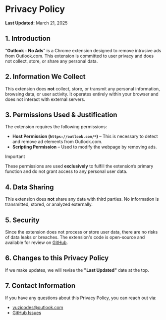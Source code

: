 # Privacy Policy

**Last Updated:** March 21, 2025

## 1. Introduction  
"**Outlook - No Ads**" is a Chrome extension designed to remove intrusive ads from Outlook.com. This extension is committed to user privacy and does not collect, store, or share any personal data.  

## 2. Information We Collect  
This extension does **not** collect, store, or transmit any personal information, browsing data, or user activity. It operates entirely within your browser and does not interact with external servers.  

## 3. Permissions Used & Justification  
The extension requires the following permissions:  
- **Host Permission (`https://outlook.com/*`)** – This is necessary to detect and remove ad elements from Outlook.com.  
- **Scripting Permission** – Used to modify the webpage by removing ads.  

> [!IMPORTANT]
> These permissions are used **exclusively** to fulfill the extension’s primary function and do not grant access to any personal user data.  

## 4. Data Sharing  
This extension does **not** share any data with third parties. No information is transmitted, stored, or analyzed externally.  

## 5. Security  
Since the extension does not process or store user data, there are no risks of data leaks or breaches. The extension's code is open-source and available for review on [GitHub](https://github.com/yuzicodes/Outlook-No-Ads).  

## 6. Changes to this Privacy Policy  
If we make updates, we will revise the **"Last Updated"** date at the top.  

## 7. Contact Information   
If you have any questions about this Privacy Policy, you can reach out via:  
- yuzicodes@outlook.com
- [GitHub Issues](https://github.com/yuzicodes/Outlook-No-Ads/issues)
